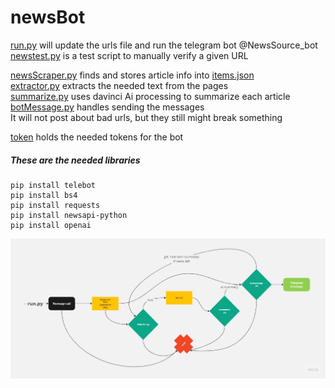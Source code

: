 # newsBot
[run.py](run.py) will update the urls file and run the telegram bot @NewsSource_bot \
[newstest.py](newstest.py) is a test script to manually verify a given URL  

[newsScraper.py](functions/newsScraper.py) finds and stores article info into [items.json](temp/items.json) \
[extractor.py](functions/extractor.py) extracts the needed text from the pages \
[summarize.py](functions/summarize.py) uses davinci Ai processing to summarize each article \
[botMessage.py](functions/botMessage.py) handles sending the messages \
It will not post about bad urls, but they still might break something

[token](token) holds the needed tokens for the bot


##### These are the needed libraries 
```shell
pip install telebot
pip install bs4
pip install requests
pip install newsapi-python
pip install openai
```
<img src="imgs/newsbot flow.jpg"/>


